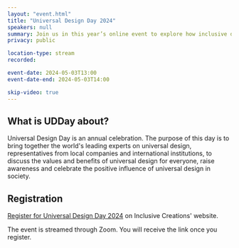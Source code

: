 ```yaml
---
layout: "event.html"
title: "Universal Design Day 2024"
speakers: null
summary: Join us in this year’s online event to explore how inclusive design creates a better future for all.
privacy: public

location-type: stream
recorded:

event-date: 2024-05-03T13:00
event-date-end: 2024-05-03T14:00

skip-video: true
---
```


## What is UDDay about?

Universal Design Day is an annual celebration. The purpose of this day is to bring together the world's leading experts on universal design,
representatives from local companies and international institutions, to discuss the values and benefits of universal design for everyone, raise awareness and celebrate the positive influence of universal design in society.

## Registration

[Register for Universal Design Day 2024](https://us06web.zoom.us/webinar/register/WN_ftEL-QRbQjmiymJPou9IZg) on Inclusive Creations' website.

The event is streamed through Zoom. You will receive the link once you register.
